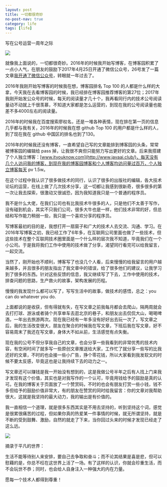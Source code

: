 ```yaml
---
layout: post
title: 一切都很奇妙
no-post-nav: true
category: life
tags: [life]
---
```


写在公号运营一周年之际

![](http://www.itmind.net/assets/images/2018/life/rose.jpg)

就像我上面说的，一切都很奇妙。2016年的时候我开始写博客，在博客园积累了一点小人气，在朋友的鼓励下2017年4月25日开通了微信公众号，26号发了一篇文章[我开通了微信公众号](https://mp.weixin.qq.com/s/D9MOZ6mFz-0HPQ0gZx_L1Q)，转眼就一年过去了。

2016年我刚开始写博客的时候我在想，博客园排名 Top 100 的人都是什么样的大拿，今天我在去看博客园的时候，我已经排在博客园推荐博客的第27位；2017年我刚开始发公众号的时候，每天的阅读量才几十个，我再看同行内的技术公号阅读量动不动就上千很羡慕，不知道大家都是怎么运营的，到现在我的公号阅读量也能差不多4000左右的阅读量。

2016年的时候我在百度搜索廖权名，还是一堆各种表情，现在排在第一页的信息几乎都与我有关，2016年的时候我在想 github Top 100 的用户都是什么样的人，到了现在我在 github 中国区的排名也到了130。

2016年的时候我还没有博客，一直希望自己写的文章能排到博客园的头条，常常被博客园的编辑给 pass 掉，让我很不爽但只能努力写出更好的文章。后来我搭建了个人独立博客：[www.ityouknow.com](http://www.javaai.club/)，每天没有几个人访问我的博客，到现在我的博客园博客和个人博客均访问量过百万，个人独立博客每天 pv 1.5w。

在这个过程中我认识了很多做技术的同行，认识了很多的出版社的编辑，各大技术论坛的运营，在线上做了几次技术分享，这一切都让我感到很新奇，很多很多的第一次让我去探索，很激动又很诚恐，因为我知道我只是一个普通的程序员。

我不是什么大佬，在我们公司也有比我技术牛很多的人，只是他们不太善于写作，没有碰到机会，其实不只我们公司，很多大牛也是一样，他们技术非常的好，但总结和写作能力稍弱一些，我只是一个喜欢分享的程序员。

写博客最初的目的是，我想打开一扇窗子和广大的技术人去交流、沟通、学习。在2016年写博客之初，我已经工作了6年多，在互联网公司里面也做了一些技术，但这些技术在整个互联网技术圈里面是一个什么样的层次我不知道，毕竟我们在一个小公司。于是我将我们工作中使用的技术做了分享，渴望同行看完可以给我留言，一起交流。

当然了，刚开始也不顺利，博客写了也没几个人看，后来慢慢的给我留言的用户越来越多，并且很多的朋友指出了我文章中的错误，给了很多他们的建议，让我学习到了很多的东西。针对这些反馈的信息，我又继续写了下去，工作中使用的技术，排查问题的思路，生产救火的故事，架构发展的历程。

慢慢的我发现什么都可以写了，写写生活中的故事，做技术的感悟，总之：you can do whatever you do.

上面都说的是收获，但有得就有失，在写文章之前我每月都会去爬山，隔两周就会去打打球、游泳或者骑个共享单车去逛北京的巷子，和朋友出去侃侃大山，喝喝啤酒，一年出去旅游两次。现在我已经有一年多没有好好出去玩一次了，写文章之后，我的生活改变很大，朋友在聚合的时候我在写文章，下班后我在写文章，好不容易周末了我还在写文章，身体大不如从前，生活感觉有点失衡。

现在我的公号不但分享我自己的文章，也会分享一些我看到的非常优秀的技术内容，有空闲时间了就多写一些原创文章推送给大家，工作忙了就分享一些写的比我还好的文章，不时的也会接一些小广告，挣个零花钱，所以大家看到我发软文的时候不要太反感，毕竟这也是让我持续下去的动力之一。

写文章还可以赚钱是我一开始没有想到的，这是我做公号半年之后有人找上门来我才发现有这个价值，其实也是对我写作的一个认可，毕竟用钱给予的鼓励是真的认可。在我的博客关于页面放了一个赞赏码，不时的也会有朋友打赏一些小钱，钱不多但给予的鼓励价值非常大，有的朋友在赞赏的同时给我留言：你的文章对我帮助很大，这就是我坚持的最大动力，我的输出是有价值的。

我一直相信一个道理，就是很多东西其实是不用去坚持的，听到坚持这个词，感觉是很累很痛苦的过程，但如果你真的热爱某一件事情的时候，就无所谓坚持，就是不断的受到鼓舞、激励，自然的就走了下来，当你回过头来的时候才发现已经走了这么远。

![](http://www.itmind.net/assets/images/2018/life/zuizhong.png)

摘录于平凡的世界：

生活不能等待别人来安排，要自己去争取和奋斗；而不论其结果是喜是悲，但可以慰藉的是，你总不枉在这世界上活了一场。有了这样的认识，你就会珍重生活，而不会玩世不恭；同时，也会给人自身注入一种强大的内在力量。

愿每一个技术人都得到尊重！